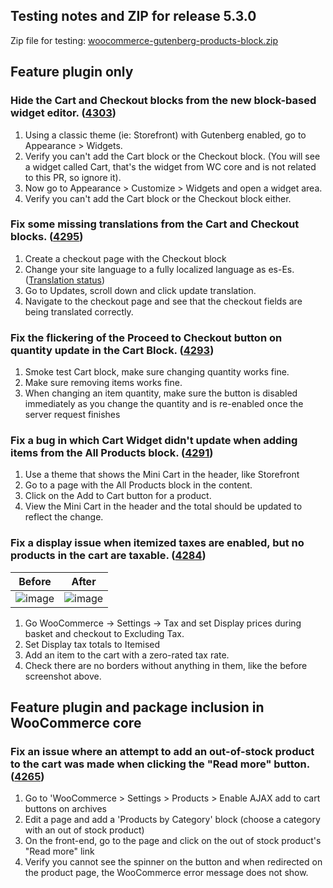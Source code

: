 ## Testing notes and ZIP for release 5.3.0

Zip file for testing: [woocommerce-gutenberg-products-block.zip](https://github.com/woocommerce/woocommerce-gutenberg-products-block/files/6608747/woocommerce-gutenberg-products-block.zip)

## Feature plugin only

### Hide the Cart and Checkout blocks from the new block-based widget editor. ([4303](https://github.com/woocommerce/woocommerce-gutenberg-products-block/pull/4303))

1. Using a classic theme (ie: Storefront) with Gutenberg enabled, go to Appearance > Widgets.
2. Verify you can't add the Cart block or the Checkout block. (You will see a widget called Cart, that's the widget from WC core and is not related to this PR, so ignore it).
3. Now go to Appearance > Customize > Widgets and open a widget area.
4. Verify you can't add the Cart block or the Checkout block either.

### Fix some missing translations from the Cart and Checkout blocks. ([4295](https://github.com/woocommerce/woocommerce-gutenberg-products-block/pull/4295))

1. Create a checkout page with the Checkout block
2. Change your site language to a fully localized language as es-Es. ([Translation status](https://translate.wordpress.org/locale/es/default/wp-plugins/woo-gutenberg-products-block/))
3. Go to Updates, scroll down and click update translation.
4. Navigate to the checkout page and see that the checkout fields are being translated correctly.

### Fix the flickering of the Proceed to Checkout button on quantity update in the Cart Block. ([4293](https://github.com/woocommerce/woocommerce-gutenberg-products-block/pull/4293))

1. Smoke test Cart block, make sure changing quantity works fine.
2. Make sure removing items works fine.
3. When changing an item quantity, make sure the button is disabled immediately as you change the quantity and is re-enabled once the server request finishes

### Fix a bug in which Cart Widget didn't update when adding items from the All Products block. ([4291](https://github.com/woocommerce/woocommerce-gutenberg-products-block/pull/4291))

1. Use a theme that shows the Mini Cart in the header, like Storefront
2. Go to a page with the All Products block in the content.
3. Click on the Add to Cart button for a product.
4. View the Mini Cart in the header and the total should be updated to reflect the change.

### Fix a display issue when itemized taxes are enabled, but no products in the cart are taxable. ([4284](https://github.com/woocommerce/woocommerce-gutenberg-products-block/pull/4284))

| Before                                                                                                         | After                                                                                                          |
| -------------------------------------------------------------------------------------------------------------- | -------------------------------------------------------------------------------------------------------------- |
| ![image](https://user-images.githubusercontent.com/5656702/119813140-d2971300-bee0-11eb-8569-f4410625d2e8.png) | ![image](https://user-images.githubusercontent.com/5656702/119813417-26a1f780-bee1-11eb-90f1-e3605d0bd194.png) |

1. Go WooCommerce -> Settings -> Tax and set Display prices during basket and checkout to Excluding Tax.
2. Set Display tax totals to Itemised
3. Add an item to the cart with a zero-rated tax rate.
4. Check there are no borders without anything in them, like the before screenshot above.

## Feature plugin and package inclusion in WooCommerce core

### Fix an issue where an attempt to add an out-of-stock product to the cart was made when clicking the "Read more" button. ([4265](https://github.com/woocommerce/woocommerce-gutenberg-products-block/pull/4265))

1. Go to 'WooCommerce > Settings > Products > Enable AJAX add to cart buttons on archives
2. Edit a page and add a 'Products by Category' block (choose a category with an out of stock product)
3. On the front-end, go to the page and click on the out of stock product's "Read more" link
4. Verify you cannot see the spinner on the button and when redirected on the product page, the WooCommerce error message does not show.
